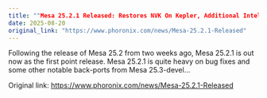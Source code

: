 ```yaml
---
title: ""Mesa 25.2.1 Released: Restores NVK On Kepler, Additional Intel Battlemage ID""
date: 2025-08-20
original_link: "https://www.phoronix.com/news/Mesa-25.2.1-Released"
---
```


Following the release of Mesa 25.2 from two weeks ago, Mesa 25.2.1 is out now as the first point release. Mesa 25.2.1 is quite heavy on bug fixes and some other notable back-ports from Mesa 25.3-devel...

Original link: https://www.phoronix.com/news/Mesa-25.2.1-Released